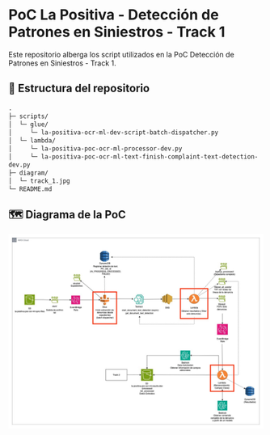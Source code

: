 # PoC La Positiva - Detección de Patrones en Siniestros - Track 1
Este repositorio alberga los script utilizados en la PoC Detección de Patrones en Siniestros - Track 1.

## 📁 Estructura del repositorio

```text
.
├─ scripts/
│  └─ glue/
│     └─ la-positiva-ocr-ml-dev-script-batch-dispatcher.py
│  └─ lambda/
│     └─ la-positiva-poc-ocr-ml-processor-dev.py
│     └─ la-positiva-poc-ocr-ml-text-finish-complaint-text-detection-dev.py
├─ diagram/
│  └─ track_1.jpg
└─ README.md
```

## 🗺️ Diagrama de la PoC
![Diagrama](diagram/track_1.jpg)
